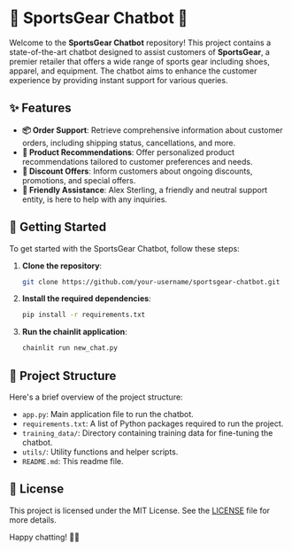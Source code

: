 # 🏀 SportsGear Chatbot 🤖

Welcome to the **SportsGear Chatbot** repository! This project contains a state-of-the-art chatbot designed to assist customers of **SportsGear**, a premier retailer that offers a wide range of sports gear including shoes, apparel, and equipment. The chatbot aims to enhance the customer experience by providing instant support for various queries.

## ✨ Features

- **📦 Order Support**: Retrieve comprehensive information about customer orders, including shipping status, cancellations, and more.
- **🏅 Product Recommendations**: Offer personalized product recommendations tailored to customer preferences and needs.
- **💸 Discount Offers**: Inform customers about ongoing discounts, promotions, and special offers.
- **🤗 Friendly Assistance**: Alex Sterling, a friendly and neutral support entity, is here to help with any inquiries.

## 🚀 Getting Started

To get started with the SportsGear Chatbot, follow these steps:

1. **Clone the repository**:
    ```sh
    git clone https://github.com/your-username/sportsgear-chatbot.git
    ```
2. **Install the required dependencies**:
    ```sh
    pip install -r requirements.txt
    ```
3. **Run the chainlit application**:
    ```sh
    chainlit run new_chat.py
    ```

## 🔧 Project Structure

Here's a brief overview of the project structure:

- `app.py`: Main application file to run the chatbot.
- `requirements.txt`: A list of Python packages required to run the project.
- `training_data/`: Directory containing training data for fine-tuning the chatbot.
- `utils/`: Utility functions and helper scripts.
- `README.md`: This readme file.


## 📝 License

This project is licensed under the MIT License. See the [LICENSE](LICENSE) file for more details.


Happy chatting! 💬😊
